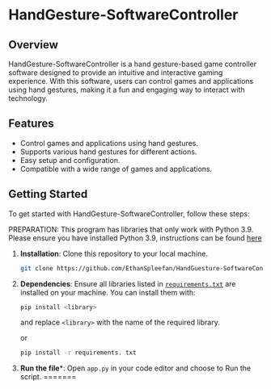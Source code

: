 # HandGesture-SoftwareController

## Overview
HandGesture-SoftwareController is a hand gesture-based game controller software designed to provide an intuitive and interactive gaming experience. With this software, users can control games and applications using hand gestures, making it a fun and engaging way to interact with technology.

## Features
- Control games and applications using hand gestures.
- Supports various hand gestures for different actions.
- Easy setup and configuration.
- Compatible with a wide range of games and applications.

## Getting Started
To get started with HandGesture-SoftwareController, follow these steps:

PREPARATION: This program has libraries that only work with Python 3.9. Please ensure you have installed Python 3.9, instructions can be found [here](https://www.python.org/downloads/)

1. **Installation**: Clone this repository to your local machine.

   ```bash
   git clone https://github.com/EthanSpleefan/HandGuesture-SoftwareController.git
   ```
2. **Dependencies**: Ensure all libraries listed in [`requirements.txt`](./requirements.txt) are installed on your machine. You can install them with:
   ```bash
   pip install <library>
   ```
   and replace `<library>` with the name of the required library.
   
   or 
   
   ```bash
   pip install -r requirements. txt
   ```
3. **Run the file***: Open `app.py` in your code editor and choose to Run the script.
=======
